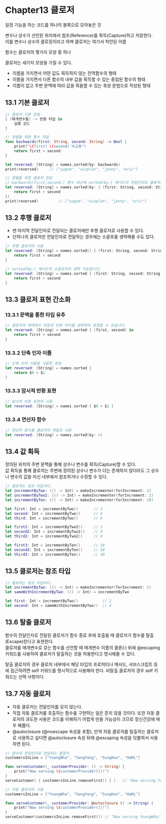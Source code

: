 # Chapter13 클로저  
일정 기능을 하는 코드를 하나의 블록으로 모아놓은 것  

변수나 상수가 선언된 위치에서 참조(Reference)를 획득(Capture)하고 저장한다.  
이를 변수나 상수의 클로징이라고 하며 클로저는 여기서 착안된 이름  

함수는 클로저의 몇가지 모양 중 하나

클로저는 세가지 모양을 가질 수 있다.  

- 이름을 가지면서 어떤 값도 획득하지 않는 전역함수의 형태  
- 이름을 가지면서 다른 함수의 내부 값을 획득할 수 있는 중첩된 함수의 형태  
- 이름이 없고 주변 문맥에 따라 값을 획들할 수 있는 축양 문법으로 작성된 형태  

## 13.1 기본 클로저  

```swift
// 클로저 기본 문법
{ (매개변수들) -> 반환 타입 in 
	실행 코드
}
```

```swift 
// 정렬을 위한 함수 전달
func backwards(first: String, second: String) -> Bool {
	print("\(first) \(second) 비교중")
	return first > second
}

let reversed: [String] = names.sorted(by: backwards)
print(reversed)		// ["yagom", "wizplan", "jenny", "eric"]
```  


```swift 
// 정렬을 위한 클로저 전달
// backwards(first:second:) 함수 대신에 sorted(by:) 메서드의 전달인자로 클로저를 직접 전달합니다.
let reversed: [String] = names.sorted(by: { (first: String, second: String) -> Bool in
	return first > second
})
print(reversed) 		// ["yagom", "wizplan", "jenny", "eric"]
```  

## 13.2 후행 클로저  
- 맨 마지막 전달인자로 전달되는 클로저에만 후행 클로저로 사용할 수 있다.
- 단하나의 클로저만 전달인자로 전달하는 경우에는 소괄호를 생략해줄 수도 있다.  

```swift 
// 후행 클로저의 사용
let reversed: [String] = names.sorted() { (first: String, second: String) -> Bool in
	return first > second
}

// sorted(by:) 메서드의 소괄호까지 생략 가능합니다.
let reversed: [String] = names.sorted { (first: String, second: String) -> Bool in
	return first > second
}
```

## 13.3 클로저 표현 간소화

### 13.3.1 문맥을 통한 타입 유추  
```swift 
// 클로저의 매개변수 타입과 반환 타이블 생략하여 표현할 수 있습니다.
let reversed: [String] = names.sorted { (first, second) in
	return first > second
}  
```

### 13.3.2 단축 인자 이름  
```swift 
// 단축 인자 이름을 사용한 표현
let reversed: [String] = names.sorted {
	return $0 > $1
}  
```

### 13.3.3 암시적 반환 표현  
```swift 
// 암시적 반환 표현의 사용
let reversed: [String] = names.sorted { $0 > $1 }  
```

### 13.3.4 연산자 함수  
```swift 
// 연산자 함수를 클로저의 역할로 사용
let reversed: [String] = names.sorted(by: >)
```

## 13.4 값 획득
정의된 위치의 주변 문맥을 통해 상수나 변수를 획득(Capture)할 수 있다.  
값 획득을 통해 클로저는 주변에 정의된 상수나 변수가 더는 존재하지 않더라도 그 상수나 변수의 값을 자신 내부에서 참조하거나 수정할 수 있다.

```swift
// 클로저는 참조 타입이다.
let incrementByTwo: (() -> Int) = makeIncrementer(forIncrement: 2)
let incrementByTwo2: (() -> Int) = makeIncrementer(forIncrement: 2)
let incrementByTen: (() -> Int) = makeIncrementer(forIncrement: 10)

let first: Int = incrementByTwo()		// 2
let second: Int = incrementByTwo()		// 4  
let third: Int = incrementByTwo()		// 6

let first2: Int = incrementByTwo2()		// 2
let second2: Int = incrementByTwo2()	// 4  
let third2: Int = incrementByTwo2()		// 6

let first3: Int = incrementByTen()		// 10
let second3: Int = incrementByTen()		// 20  
let third3: Int = incrementByTen()		// 30

```

## 13.5 클로저는 참조 타입  
```swift
// 클로저는 참조 타입이다.
let incrementByTwo: (() -> Int) = makeIncrementer(forIncrement: 2)
let sameWithIncrementByTwo: (() -> Int) = incrementByTwo

let first: Int = incrementByTwo()			// 2
let second: Int = sameWithIncrementByTwo()	// 4  
```

## 13.6 탈출 클로저  
함수의 전달인자로 전달된 클로저가 함수 종료 후에 호출될 때 클로저가 함수를 탈출(Escape)한다고 표현한다.  
클로저를 매개변수로 갖는 함수를 선언할 때 매개변수 이름의 콜론(:) 뒤에 @escaping 키워드를 사용하여 클로저가 탈출하는 것을 허용한다고 명시해줄 수 있다.  

탈출 클로저의 경우 클로저 내부에서 해당 타입의 프로퍼티나 메서드, 서브스크립트 등에 접근하려면 self 키워드를 명시적으로 사용해야 한다. 비탈출 클로저의 경우 self 키워드는 선택 사항이다.  

## 13.7 자동 클로저  
- 자동 클로저는 전달인자를 갖지 않는다.  
- 직접 자동 클로저를 호출하는 함수를 구현하는 일은 흔치 않을 것이다. 또한 자동 클로저의 과도한 사용은 코드를 이해하기 어렵게 만들 가능성이 크므로 정신건강에 매우 해롭다.
- @autoclosure (@noescape 속성을 포함), 만약 자동 클로저를 탈출하는 클로저로 사용하고 싶다면 @autoclosure 속성 뒤에 @escaping 속성을 덧붙여서 사용하면 된다.

```swift
// 함수의 전달인자로 전달되는 클로저
customersInLine = ["YoangWha", "SangYong", "SungHun", "HaMi"]

func serveCustomer(_ customerProvider: () -> String) {
    print("Now serving \(customerProvider())!")
}
serveCustomer( { customersInLine.removeFirst() } )   // "Now serving YoangWha!"
```

```swift
// 자동 클로저의 사용
customersInLine = ["YoangWha", "SangYong", "SungHun", "HaMi"]

func serveCustomer(_ customerProvider: @autoclosure () -> String) {
    print("Now serving \(customerProvider())!")
}
serveCustomer(customersInLine.removeFirst()) // "Now serving YoangWha!"
```
